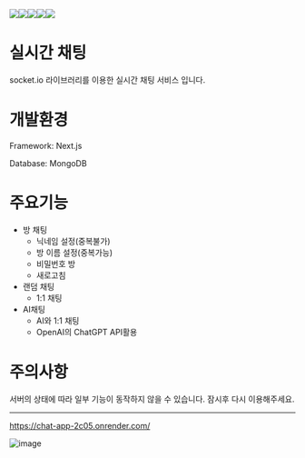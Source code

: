 <img src="https://img.shields.io/badge/next.js-000000?style=for-the-badge&logo=next.js&logoColor=white"><img src="https://img.shields.io/badge/styled-components-DB7093?style=for-the-badge&logo=styled-components&logoColor=white"><img src="https://img.shields.io/badge/socket.io-010101?style=for-the-badge&logo=socket.io&logoColor=white"><img src="https://img.shields.io/badge/TypeScript-3178C6?style=for-the-badge&logo=TypeScript&logoColor=white"><img src="https://img.shields.io/badge/MongoDB-47A248?style=for-the-badge&logo=MongoDB&logoColor=white">

# 실시간 채팅

socket.io 라이브러리를 이용한 실시간 채팅 서비스 입니다.


# 개발환경

Framework: Next.js

Database: MongoDB



# 주요기능

* 방 채팅
  - 닉네임 설정(중복불가)
  - 방 이름 설정(중복가능)
  - 비밀번호 방
  - 새로고침
* 랜덤 채팅
  - 1:1 채팅
* AI채팅
  - AI와 1:1 채팅
  - OpenAI의 ChatGPT API활용

# 주의사항

서버의 상태에 따라 일부 기능이 동작하지 않을 수 있습니다. 잠시후 다시 이용해주세요.
- - -
https://chat-app-2c05.onrender.com/

![image](https://user-images.githubusercontent.com/59019137/224538239-4d01cbc9-1458-42eb-83a0-6e4cac5f9c26.png)

